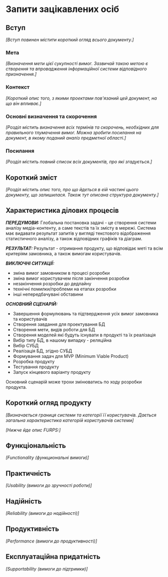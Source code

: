 # Запити зацікавлених осіб

## Вступ

*[Вступ повинен містити короткий огляд всього документу.]*

### Мета 

*[Визначення мети цієї сукупності вимог. Зазвичай такою метою є створення та впровадження 
 інформаційної системи відповідного призначення.]*

### Контекст

*[Короткий опис того, з якими проектами пов'язаний цей документ, на що він впливає.]*


### Основні визначення та скорочення

*[Розділ містить визначення всіх термінів та скорочень, необхідних для правильного
тлумачення вимог. Можна зробити посилання на документ, в якому поданий аналіз предметної області.]*


### Посилання

*[Розділ містить повний список всіх документів, про які згадується.]*


## Короткий зміст

*[Розділ містить опис того, про що йдеться в еій частині цього документу, що залишилася. 
Також тут описана структура документу.]*

## Характеристика ділових процесів

***ПЕРЕДУМОВИ:***
Глобальна постановка задачі - це створення системи аналізу медіа-контенту, а саме текстів та їх змісту в мережі. Система має видавати результат запитів у вигляді текстового відображення статистичного аналізу, а також відповідних графіків та діаграм. 

***РЕЗУЛЬТАТ:***
Результат - отримання продукту, що відповідає меті та всім критеріям замовника, а також вимогам користувачів.

***ВИКЛЮЧНІ СИТУАЦІЇ:***
- зміна вимог замовником в процесі розробки
- зміна вимог користувачем після закінчення розробки
- незакінчення розробки до дедлайну
- технічні помилки/проблеми на етапах розробки
- інші непередбачувані обставини

***ОСНОВНИЙ СЦЕНАРІЙ:***
- Завершення формулювань та підтвердження усіх вимог замовника та користувачів
- Створення завдання для проектування БД
- Створення мети, видів роботи для БД
- Створення моделей які будуть існувати в продукті та їх реалізація
- Вибір типу БД, в нашому випадку - реляційна
- Вибір СУБД 
- Реалізація БД, згідно СУБД
- Формування задач для MVP (Minimum Viable Product)
- Розробка продукту 
- Тестування продукту
- Запуск кінцевого варіанту продукту

Основний сценарій може трохи змінюватись по ходу розробки продукта.

## Короткий огляд продукту

*[Визначається границя системи та категорії її користувачів. Дається загальна характеристика категорій користувачів
системи]*

*[Нижче йде опис FURPS:]*


## Функціональність

*[Functionality (функциональні вимоги)]*

## Практичність

*[Usability (вимоги до зручності роботи)]*

## Надійність

*[Reliability (вимоги до надійності)]*

## Продуктивність

*[Performance (вимоги до продуктивності)]*

## Експлуатаційна придатність

*[Supportability (вимоги до підтримки)]*
